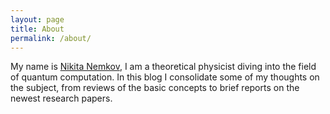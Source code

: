 ```yaml
---
layout: page
title: About
permalink: /about/
---
```

My name is [Nikita Nemkov](https://www.linkedin.com/in/nikita-nemkov/), I am a theoretical physicist diving into the field of quantum computation. In this blog I consolidate some of my thoughts on the subject, from reviews of the basic concepts to brief reports on the newest research papers.
